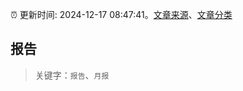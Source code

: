 :alarm_clock: 更新时间: 2024-12-17 08:47:41。[文章来源](/README.md)、[文章分类](/TAGS.md)

## 报告


> 关键字：`报告`、`月报`



